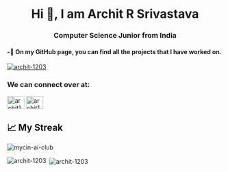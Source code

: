 <h1 align="center">Hi 👋, I am Archit R Srivastava</h1>
<h3 align="center">Computer Science Junior from India</h3>

#### -🔭 On my GitHub page, you can find all the projects that I have worked on.

<p align="left"> <a href="https://github.com/ryo-ma/github-profile-trophy"><img src="https://github-profile-trophy.vercel.app/?username=archit-1203" alt="archit-1203" /></a> </p>


<h3 align="left">We can connect over at:</h3>
<p align="left">
<a href="https://linkedin.com/in/archit1203" target="blank"><img align="center" src="https://raw.githubusercontent.com/rahuldkjain/github-profile-readme-generator/master/src/images/icons/Social/linked-in-alt.svg" alt="archit1203" height="30" width="40" /></a>
<a href="https://instagram.com/archit.1203" target="blank"><img align="center" src="https://raw.githubusercontent.com/rahuldkjain/github-profile-readme-generator/master/src/images/icons/Social/instagram.svg" alt="archit1203" height="30" width="40" /></a>
</p>

## &#x1f4c8; My Streak

<!-- [![Archit's activity graph](https://github-readme-activity-graph.cyclic.app/graph?username=archit-1203)](https://github.com/archit-1203/github-readme-activity-graph) -->

<span><img align="center" src="https://github-readme-streak-stats.herokuapp.com/?user=archit-1203&" alt="mycin-ai-club" /></span>

<span><img align="left" src="https://github-readme-stats.vercel.app/api/top-langs?username=archit-1203&show_icons=true&locale=en&layout=compact" alt="archit-1203" /></span>

<span>&nbsp;<img align="center" src="https://github-readme-stats.vercel.app/api?username=archit-1203&show_icons=true&locale=en" alt="archit-1203" /></span>
<br>
